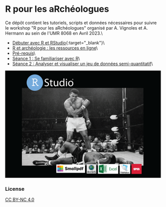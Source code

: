 #  R pour les aRchéologues

Ce dépôt contient les tutoriels, scripts et données nécessaires pour suivre le workshop "R pour les aRchéologues" organisé par A. Vignoles et A. Hermann au sein de l'UMR 8068 en Avril 2023.\

- [Débuter avec R et RStudio](debuter_avec_R.html){:target="_blank"}\
- [R et archéologie : les ressources en ligne](ressources-en-ligne.html)\
- [Pré-requis](seance-0_pre-requis.html)\
- [Séance 1 : Se familiariser avec R](seance-1.html)\
- [Séance 2 : Analyser et visualiser un jeu de données semi-quantitatif](seance-2.html)\

![image](poster.png)

### License
[CC BY-NC 4.0](https://creativecommons.org/licenses/by-nc/4.0/)

